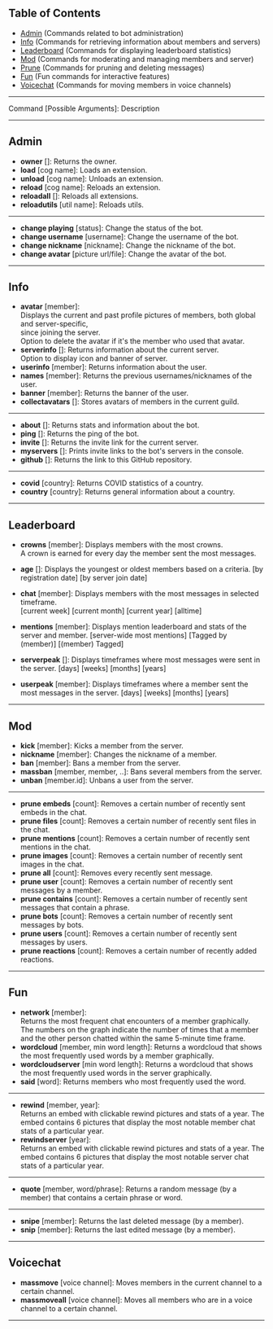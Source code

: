 ## Table of Contents

- [Admin](#admin) (Commands related to bot administration)
- [Info](#info) (Commands for retrieving information about members and servers)
- [Leaderboard](#leaderboard) (Commands for displaying leaderboard statistics)
- [Mod](#mod) (Commands for moderating and managing members and server)
- [Prune](#prune) (Commands for pruning and deleting messages)
- [Fun](#fun) (Fun commands for interactive features)
- [Voicechat](#voicechat) (Commands for moving members in voice channels)

---

Command [Possible Arguments]: Description

---

## Admin
- **owner** []:
Returns the owner.
- **load** [cog name]: 
Loads an extension.
- **unload** [cog name]: 
Unloads an extension.
- **reload** [cog name]: 
Reloads an extension.
- **reloadall** []:
Reloads all extensions.
- **reloadutils** [util name]: 
Reloads utils. 
---
- **change playing** [status]: 
Change the status of the bot.
- **change username** [username]: 
Change the username of the bot.
- **change nickname** [nickname]: 
Change the nickname of the bot.
- **change avatar** [picture url/file]: 
Change the avatar of the bot.

---

## Info
- **avatar** [member]: \
Displays the current and past profile pictures of members, both global and server-specific,  
since joining the server.  
Option to delete the avatar if it's the member who used that avatar.
- **serverinfo** []:
Returns information about the current server.  
Option to display icon and banner of server.
- **userinfo** [member]: 
Returns information about the user.
- **names** [member]: 
Returns the previous usernames/nicknames of the user.
- **banner** [member]: 
Returns the banner of the user.
- **collectavatars** []:
Stores avatars of members in the current guild.
---
- **about** []:
Returns stats and information about the bot.
- **ping** []:
Returns the ping of the bot.
- **invite** []:
Returns the invite link for the current server.
- **myservers** []:
Prints invite links to the bot's servers in the console.
- **github** []:
Returns the link to this GitHub repository.
---
- **covid** [country]: 
Returns COVID statistics of a country.
- **country** [country]: 
Returns general information about a country.

---

## Leaderboard

- **crowns** [member]: 
Displays members with the most crowns.  
A crown is earned for every day the member sent the most messages.
- **age** []:
Displays the youngest or oldest members based on a criteria.
        [by registration date] [by server join date]
- **chat** [member]: Displays members with the most messages in selected timeframe.  
        [current week] [current month] [current year] [alltime]

- **mentions** [member]: Displays mention leaderboard and stats of the server and member.
        [server-wide most mentions] [Tagged by (member)] [(member) Tagged]

- **serverpeak** []:
Displays timeframes where most messages were sent in the server.
        [days] [weeks] [months] [years]
- **userpeak** [member]: 
Displays timeframes where a  member sent the most messages in the server.
        [days] [weeks] [months] [years]

---

## Mod
- **kick** [member]: 
Kicks a member from the server.
- **nickname** [member]: 
Changes the nickname of a member.
- **ban** [member]: 
Bans a member from the server.
- **massban** [member, member, ..]: 
Bans several members from the server.
- **unban** [member.id]: 
Unbans a user from the server.
---
- **prune embeds** [count]: 
Removes a certain number of recently sent embeds in the chat.
- **prune files** [count]: 
Removes a certain number of recently sent files in the chat.
- **prune mentions** [count]: 
Removes a certain number of recently sent mentions in the chat.
- **prune images** [count]: 
Removes a certain number of recently sent images in the chat.
- **prune all** [count]: 
Removes every recently sent message.
- **prune user** [count]: 
Removes a certain number of recently sent messages by a member.
- **prune contains** [count]: 
Removes a certain number of recently sent messages that contain a phrase.
- **prune bots** [count]: 
Removes a certain number of recently sent messages by bots.
- **prune users** [count]: 
Removes a certain number of recently sent messages by users.
- **prune reactions** [count]: 
Removes a certain number of recently added reactions.

---

## Fun
- **network** [member]:\
Returns the most frequent chat encounters of a member graphically. The numbers on the graph indicate the number of times that a member and the other person chatted within the same 5-minute time frame.
- **wordcloud** [member, min word length]: 
Returns a wordcloud that shows the most frequently used words by a member graphically.
- **wordcloudserver** [min word length]: 
Returns a wordcloud that shows the most frequently used words in the server graphically.
- **said** [word]: 
Returns members who most frequently used the word.
---
- **rewind** [member, year]: \
Returns an embed with clickable rewind pictures and stats of a year. The embed contains 6 pictures that display the most notable member chat stats of a particular year.
- **rewindserver** [year]: \
Returns an embed with clickable rewind pictures and stats of a year. The embed contains 6 pictures that display the most notable server chat stats of a particular year.
---
- **quote** [member, word/phrase]: 
Returns a random message (by a member) that contains a certain phrase or word.
---
- **snipe** [member]: 
Returns the last deleted message (by a member).
- **snip** [member]: 
Returns the last edited message (by a member).

---

## Voicechat
- **massmove** [voice channel]: 
Moves members in the current channel to a certain channel.
- **massmoveall** [voice channel]: 
Moves all members who are in a voice channel to a certain channel.

---
